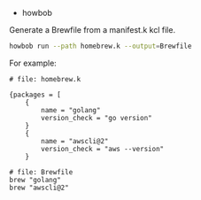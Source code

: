 * howbob

Generate a Brewfile from a manifest.k kcl file.

```bash
howbob run --path homebrew.k --output=Brewfile
```

For example:

```
# file: homebrew.k

{packages = [
    {
        name = "golang"
        version_check = "go version"
    }
    {
        name = "awscli@2"
        version_check = "aws --version"
    }
```


```
# file: Brewfile
brew "golang"
brew "awscli@2"
```